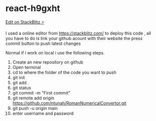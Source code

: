 # react-h9gxht

[Edit on StackBlitz ⚡️](https://stackblitz.com/edit/react-h9gxht)

I used a online editor from https://stackblitz.com/ to deploy this code , all you have to do is link your github acount with their website the press commit button to push latest changes

Normal if i work on local i use the following steps.
1. Create an new repository on github
2. Open terminal
3. cd to where the folder of the code you want to push
4. git init
5. git add .
6. git status
7. git commit -m "First commit"
8. git remote add origin https://github.com/ntunah/RomanNumericalConvertor.git
9. git push -u origin main
10. enter username and password

